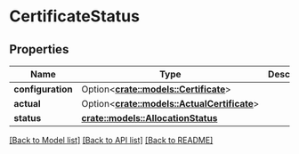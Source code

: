 # CertificateStatus

## Properties

Name | Type | Description | Notes
------------ | ------------- | ------------- | -------------
**configuration** | Option<[**crate::models::Certificate**](Certificate.md)> |  | [optional]
**actual** | Option<[**crate::models::ActualCertificate**](ActualCertificate.md)> |  | [optional]
**status** | [**crate::models::AllocationStatus**](AllocationStatus.md) |  | 

[[Back to Model list]](../README.md#documentation-for-models) [[Back to API list]](../README.md#documentation-for-api-endpoints) [[Back to README]](../README.md)


